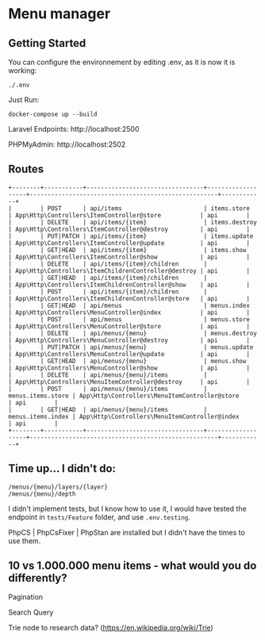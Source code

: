 # Menu manager


## Getting Started

You can configure the environnement by editing .env, as it is now it is working: 
```
./.env
```

Just Run:
```
docker-compose up --build
```

Laravel Endpoints: http://localhost:2500

PHPMyAdmin: http://localhost:2502

## Routes

```
+--------+-----------+---------------------------------+-------------------+-----------------------------------------------------+------------+
|        | POST      | api/items                       | items.store       | App\Http\Controllers\ItemController@store           | api        |
|        | DELETE    | api/items/{item}                | items.destroy     | App\Http\Controllers\ItemController@destroy         | api        |
|        | PUT|PATCH | api/items/{item}                | items.update      | App\Http\Controllers\ItemController@update          | api        |
|        | GET|HEAD  | api/items/{item}                | items.show        | App\Http\Controllers\ItemController@show            | api        |
|        | DELETE    | api/items/{item}/children       |                   | App\Http\Controllers\ItemChildrenController@destroy | api        |
|        | GET|HEAD  | api/items/{item}/children       |                   | App\Http\Controllers\ItemChildrenController@show    | api        |
|        | POST      | api/items/{item}/children       |                   | App\Http\Controllers\ItemChildrenController@store   | api        |
|        | GET|HEAD  | api/menus                       | menus.index       | App\Http\Controllers\MenuController@index           | api        |
|        | POST      | api/menus                       | menus.store       | App\Http\Controllers\MenuController@store           | api        |
|        | DELETE    | api/menus/{menu}                | menus.destroy     | App\Http\Controllers\MenuController@destroy         | api        |
|        | PUT|PATCH | api/menus/{menu}                | menus.update      | App\Http\Controllers\MenuController@update          | api        |
|        | GET|HEAD  | api/menus/{menu}                | menus.show        | App\Http\Controllers\MenuController@show            | api        |
|        | DELETE    | api/menus/{menu}/items          |                   | App\Http\Controllers\MenuItemController@destroy     | api        |
|        | POST      | api/menus/{menu}/items          | menus.items.store | App\Http\Controllers\MenuItemController@store       | api        |
|        | GET|HEAD  | api/menus/{menu}/items          | menus.items.index | App\Http\Controllers\MenuItemController@index       | api        |
+--------+-----------+---------------------------------+-------------------+-----------------------------------------------------+------------+
```

## Time up... I didn't do:

```
/menus/{menu}/layers/{layer} 
/menus/{menu}/depth
```

I didn't implement tests, but I know how to use it, I would have tested the endpoint in ```tests/Feature``` folder, and use ```.env.testing```.

PhpCS | PhpCsFixer | PhpStan are installed but I didn't have the times to use them.

## 10 vs 1.000.000 menu items - what would you do differently?

Pagination

Search Query

Trie node to research data? (https://en.wikipedia.org/wiki/Trie)
